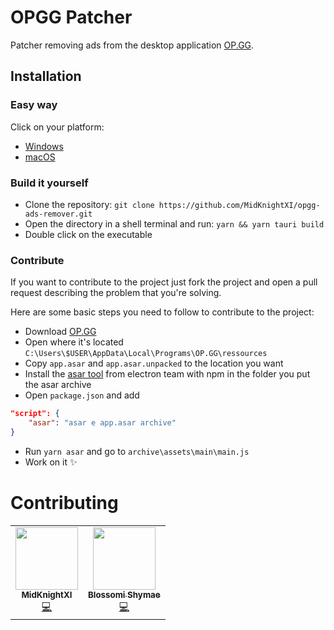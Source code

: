 # OPGG Patcher

Patcher removing ads from the desktop application [OP.GG](https://op.gg/desktop/?utm_source=opgg&utm_medium=button&utm_campaign=global).

## Installation

### Easy way

Click on your platform:

* [Windows](https://github.com/MidKnightXI/opgg-ads-remover/releases/download/master/OPGG.Patcher_2.0.6.msi)
* [macOS](https://github.com/MidKnightXI/opgg-ads-remover/releases/download/master/OPGG.Patcher_2.0.6.dmg)

### Build it yourself

* Clone the repository: `git clone https://github.com/MidKnightXI/opgg-ads-remover.git`
* Open the directory in a shell terminal and run: `yarn && yarn tauri build`
* Double click on the executable

### Contribute

If you want to contribute to the project just fork the project and open a pull request describing the problem that you're solving.

Here are some basic steps you need to follow to contribute to the project:
- Download [OP.GG](https://op.gg/desktop/?utm_source=opgg&utm_medium=button&utm_campaign=global)
- Open where it's located `C:\Users\$USER\AppData\Local\Programs\OP.GG\ressources`
- Copy `app.asar` and `app.asar.unpacked` to the location you want
- Install the [asar tool](https://github.com/electron/asar) from electron team with npm in the folder you put the asar archive
- Open `package.json` and add
```json
"script": {
    "asar": "asar e app.asar archive"
}
```
- Run `yarn asar` and go to `archive\assets\main\main.js`
- Work on it ✨

# Contributing

<!-- Do not remove or modify this section -->
<table>
  <tr>
    <td align="center"><a href="https://github.com/MidKnightXI"><img src="https://avatars.githubusercontent.com/u/35759490?v=4" width="100px;" alt=""/><br /><sub><b> MidKnightXI </b></sub></a><br /><a href="https://github.com/MidKnightXI/opgg-ads-remover/commits?author=MidKnightXI" title="Code">💻</a></td>
    <td align="center"><a href="https://github.com/BlossomiShymae"><img src="https://avatars.githubusercontent.com/u/87099578?v=4" width="100px;" alt=""/><br /><sub><b> Blossomi Shymae </b></sub></a><br /><a href="https://github.com/MidKnightXI/opgg-ads-remover/commits?author=MissUwuieTime" title="Code">💻</a></td>
  </tr>
</table>
